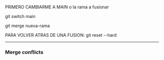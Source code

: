 PRIMERO CAMBIARME A MAIN o la rama a fusionar

git switch main

git merge nueva-rama 

PARA VOLVER ATRAS DE UNA FUSION:
git reset --hard <hashbien>

---

### Merge conflicts


